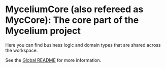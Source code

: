 # MyceliumCore (also refereed as MycCore): The core part of the Mycelium project

Here you can find business logic and domain types that are shared across the
workspace.

See the [Global README](../README.md) for more information.
